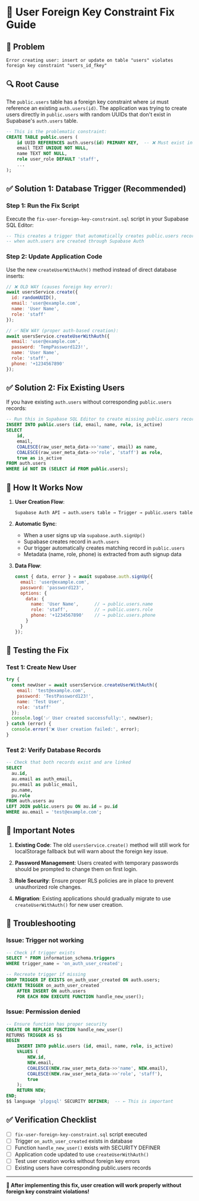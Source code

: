 # 🔧 User Foreign Key Constraint Fix Guide

## 🚨 **Problem**
```
Error creating user: insert or update on table "users" violates foreign key constraint "users_id_fkey"
```

## 🔍 **Root Cause**
The `public.users` table has a foreign key constraint where `id` must reference an existing `auth.users(id)`. The application was trying to create users directly in `public.users` with random UUIDs that don't exist in Supabase's `auth.users` table.

```sql
-- This is the problematic constraint:
CREATE TABLE public.users (
    id UUID REFERENCES auth.users(id) PRIMARY KEY,  -- ❌ Must exist in auth.users first
    email TEXT UNIQUE NOT NULL,
    name TEXT NOT NULL,
    role user_role DEFAULT 'staff',
    ...
);
```

## ✅ **Solution 1: Database Trigger (Recommended)**

### Step 1: Run the Fix Script
Execute the `fix-user-foreign-key-constraint.sql` script in your Supabase SQL Editor:

```sql
-- This creates a trigger that automatically creates public.users records
-- when auth.users are created through Supabase Auth
```

### Step 2: Update Application Code
Use the new `createUserWithAuth()` method instead of direct database inserts:

```javascript
// ❌ OLD WAY (causes foreign key error):
await usersService.create({
  id: randomUUID(),
  email: 'user@example.com',
  name: 'User Name',
  role: 'staff'
});

// ✅ NEW WAY (proper auth-based creation):
await usersService.createUserWithAuth({
  email: 'user@example.com',
  password: 'TempPassword123!',
  name: 'User Name',
  role: 'staff',
  phone: '+1234567890'
});
```

## ✅ **Solution 2: Fix Existing Users**

If you have existing `auth.users` without corresponding `public.users` records:

```sql
-- Run this in Supabase SQL Editor to create missing public.users records
INSERT INTO public.users (id, email, name, role, is_active)
SELECT 
    id, 
    email, 
    COALESCE(raw_user_meta_data->>'name', email) as name,
    COALESCE(raw_user_meta_data->>'role', 'staff') as role,
    true as is_active
FROM auth.users 
WHERE id NOT IN (SELECT id FROM public.users);
```

## 🔄 **How It Works Now**

1. **User Creation Flow**:
   ```
   Supabase Auth API → auth.users table → Trigger → public.users table
   ```

2. **Automatic Sync**:
   - When a user signs up via `supabase.auth.signUp()`
   - Supabase creates record in `auth.users`
   - Our trigger automatically creates matching record in `public.users`
   - Metadata (name, role, phone) is extracted from auth signup data

3. **Data Flow**:
   ```javascript
   const { data, error } = await supabase.auth.signUp({
     email: 'user@example.com',
     password: 'password123',
     options: {
       data: {
         name: 'User Name',      // → public.users.name
         role: 'staff',          // → public.users.role
         phone: '+1234567890'    // → public.users.phone
       }
     }
   });
   ```

## 🧪 **Testing the Fix**

### Test 1: Create New User
```javascript
try {
  const newUser = await usersService.createUserWithAuth({
    email: 'test@example.com',
    password: 'TestPassword123!',
    name: 'Test User',
    role: 'staff'
  });
  console.log('✅ User created successfully:', newUser);
} catch (error) {
  console.error('❌ User creation failed:', error);
}
```

### Test 2: Verify Database Records
```sql
-- Check that both records exist and are linked
SELECT 
  au.id,
  au.email as auth_email,
  pu.email as public_email,
  pu.name,
  pu.role
FROM auth.users au
LEFT JOIN public.users pu ON au.id = pu.id
WHERE au.email = 'test@example.com';
```

## 🚨 **Important Notes**

1. **Existing Code**: The old `usersService.create()` method will still work for localStorage fallback but will warn about the foreign key issue.

2. **Password Management**: Users created with temporary passwords should be prompted to change them on first login.

3. **Role Security**: Ensure proper RLS policies are in place to prevent unauthorized role changes.

4. **Migration**: Existing applications should gradually migrate to use `createUserWithAuth()` for new user creation.

## 🔧 **Troubleshooting**

### Issue: Trigger not working
```sql
-- Check if trigger exists
SELECT * FROM information_schema.triggers 
WHERE trigger_name = 'on_auth_user_created';

-- Recreate trigger if missing
DROP TRIGGER IF EXISTS on_auth_user_created ON auth.users;
CREATE TRIGGER on_auth_user_created
    AFTER INSERT ON auth.users
    FOR EACH ROW EXECUTE FUNCTION handle_new_user();
```

### Issue: Permission denied
```sql
-- Ensure function has proper security
CREATE OR REPLACE FUNCTION handle_new_user()
RETURNS TRIGGER AS $$
BEGIN
    INSERT INTO public.users (id, email, name, role, is_active)
    VALUES (
        NEW.id,
        NEW.email,
        COALESCE(NEW.raw_user_meta_data->>'name', NEW.email),
        COALESCE(NEW.raw_user_meta_data->>'role', 'staff'),
        true
    );
    RETURN NEW;
END;
$$ language 'plpgsql' SECURITY DEFINER;  -- ← This is important
```

## ✅ **Verification Checklist**

- [ ] `fix-user-foreign-key-constraint.sql` script executed
- [ ] Trigger `on_auth_user_created` exists in database
- [ ] Function `handle_new_user()` exists with SECURITY DEFINER
- [ ] Application code updated to use `createUserWithAuth()`
- [ ] Test user creation works without foreign key errors
- [ ] Existing users have corresponding public.users records

---

**🎉 After implementing this fix, user creation will work properly without foreign key constraint violations!**
